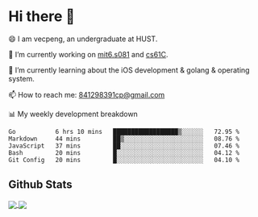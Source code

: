 
# Hi there 👋
😄 I am vecpeng, an undergraduate at HUST.

🔭 I’m currently working on [mit6.s081](https://pdos.csail.mit.edu/6.S081/2020/) and [cs61C](https://inst.eecs.berkeley.edu/~cs61c/fa21/).

🌱 I’m currently learning about the iOS development & golang & operating system.

📫 How to reach me: 841298391cp@gmail.com

📊 My weekly development breakdown
<!--START_SECTION:waka-->
```text
Go           6 hrs 10 mins   ██████████████████▒░░░░░░   72.95 % 
Markdown     44 mins         ██▒░░░░░░░░░░░░░░░░░░░░░░   08.76 % 
JavaScript   37 mins         ██░░░░░░░░░░░░░░░░░░░░░░░   07.46 % 
Bash         20 mins         █░░░░░░░░░░░░░░░░░░░░░░░░   04.12 % 
Git Config   20 mins         █░░░░░░░░░░░░░░░░░░░░░░░░   04.10 % 
```
<!--END_SECTION:waka-->

## Github Stats
<a href="https://github.com/anuraghazra/github-readme-stats">
  <img align="center" src="https://github-readme-stats.vercel.app/api?username=vecpeng&count_private=true&hide=stars" />
</a>
<a href="https://github.com/anuraghazra/convoychat">
  <img align="center" src="https://github-readme-stats.vercel.app/api/top-langs/?username=vecpeng&layout=compact" />
</a>
